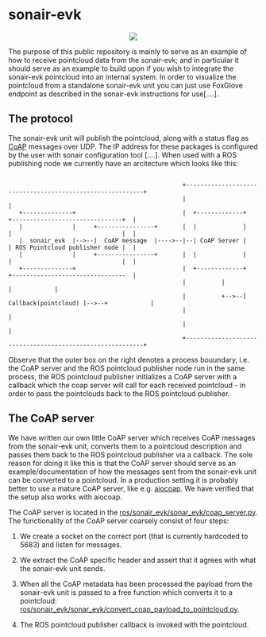 # sonair-evk

<p align="center">
    <img src="https://github.com/user-attachments/assets/90a13feb-4978-40c9-b9a4-e35ac17033ca">
</p>

The purpose of this public repository is mainly to serve as an example of how to
receive pointcloud data from the sonair-evk; and in particular it should serve
as an example to build upon if you wish to integrate the sonair-evk pointcloud
into an internal system. In order to visualize the pointcloud from a standalone
sonair-evk unit you can just use FoxGlove endpoint as described in the
sonair-evk instructions for use[....].

## The protocol
The sonair-evk unit will publish the pointcloud, along with a status flag as
[CoAP](https://en.wikipedia.org/wiki/Constrained_Application_Protocol) messages
over UDP. The IP address for these packages is configured by the user with
sonair configuration tool [....]. When used with a ROS publishing node we
currently have an arcitecture which looks like this:

```

                                                 +----------------------------------------------------------+
                                                 |                                                          |
   +--------------+                              |  +-------------+      +-------------------------------+  |
   |              |     +----------------+       |  |             |      |                               |  |
   |  sonair_evk  |-->--|  CoAP message  |---->--|--| CoAP Server |      | ROS Pointcloud publisher node |  |
   |              |     +----------------+       |  |             |      |                               |  |
   +--------------+                              |  +-------------+      +--------------------------------  |
                                                 |          |                                  |            |
                                                 |          +-->--[ Callback(pointcloud) ]-->--+            |
                                                 |                                                          |
                                                 |                                                          |
                                                 +----------------------------------------------------------+
```

Observe that the outer box on the right denotes a process bouundary, i.e. the
CoAP server and the ROS pointcloud publisher node run in the same process, the
ROS pointcloud publisher initializes a CoAP server with a callback which the
coap server will call for each received pointcloud - in order to pass the
pointclouds back to the ROS pointcloud publisher.


## The CoAP server
We have written our own little CoAP server which receives CoAP messages from the
sonair-evk unit, converts them to a pointcloud description and passes them back
to the ROS pointcloud publisher via a callback. The sole reason for doing it
like this is that the CoAP server should serve as an example/documentation of
how the messages sent from the sonair-evk unit can be converted to a pointcloud.
In a production setting it is probably better to use a mature CoAP server, like
e.g. [aiocoap](https://aiocoap.readthedocs.io/en/latest/). We have verified that
the setup also works with aiocoap.

The CoAP server is located in the
[ros/sonair_evk/sonar_evk/coap_server.py](https://github.com/Sonair-AS/sonair-evk/blob/main/ros/sonair_evk/sonair_evk/coap_server.py).
The functionality of the CoAP server coarsely consist of four steps:

1. We create a socket on the correct port (that is currently hardcoded to 5683)
   and listen for messages.

2. We extract the CoAP specific header and assert that it agrees with what the
   sonair-evk unit sends.

3. When all the CoAP metadata has been processed the payload from the sonair-evk
   unit is passed to a free function which converts it to a pointcloud:
   [ros/sonair_evk/sonar_evk/convert_coap_payload_to_pointcloud.py](https://github.com/Sonair-AS/sonair-evk/blob/main/ros/sonair_evk/sonair_evk/convert_coap_payload_to_pointcloud.py).

4. The ROS pointcloud publisher callback is invoked with the pointcloud.



